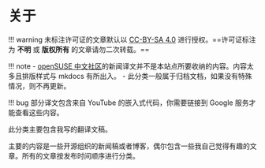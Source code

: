 # 关于

!!! warning
    未标注许可证的文章默认以 [CC-BY-SA 4.0](https://creativecommons.org/licenses/by-sa/4.0/) 进行授权。==许可证标注为 **不明** 或 **版权所有** 的文章请勿二次转载。==

!!! note
    - [openSUSE 中文社区](https://suse.org.cn)的新闻译文并不是本站点所要收纳的内容。内容太多且排版样式与 mkdocs 有所出入。
    - 此分类一般属于归档文档，如果没有特殊情况，则不再更新。

!!! bug
    部分译文包含来自 YouTube 的嵌入式代码，你需要链接到 Google 服务才能查看这些内容。

此分类主要包含我写的翻译文稿。

主要的内容是一些开源组织的新闻稿或者博客，偶尔包含一些我自己觉得有趣的文章。所有的文章按发布时间顺序进行分类。